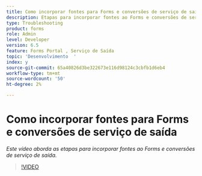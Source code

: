 ```yaml
---
title: Como incorporar fontes para Forms e conversões de serviço de saída
description: Etapas para incorporar fontes ao Forms e conversões de serviço de saída
type: Troubleshooting
product: forms
role: Admin
level: Developer
version: 6.5
feature: Forms Portal , Serviço de Saída
topic: 'Desenvolvimento  '
index: y
source-git-commit: 65a40826d3be322673e116d98124c3cbfb1d6eb4
workflow-type: tm+mt
source-wordcount: '50'
ht-degree: 2%

---
```


# Como incorporar fontes para Forms e conversões de serviço de saída

*Este vídeo aborda as etapas para incorporar fontes ao Forms e conversões de serviço de saída.*

>[!VIDEO](https://video.tv.adobe.com/v/335496?quality=9&learn=on)
